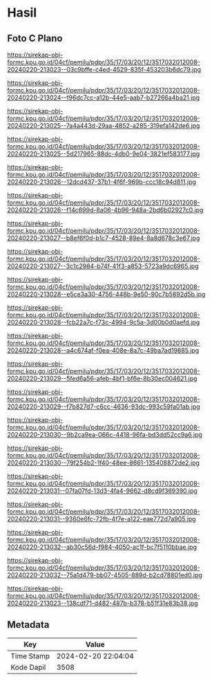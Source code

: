 # Hasil

## Foto C Plano

https://sirekap-obj-formc.kpu.go.id/04cf/pemilu/pdpr/35/17/03/20/12/3517032012008-20240220-213023--03c9bffe-c4ed-4529-835f-453203b6dc79.jpg

https://sirekap-obj-formc.kpu.go.id/04cf/pemilu/pdpr/35/17/03/20/12/3517032012008-20240220-213024--f96dc7cc-a12b-44e5-aab7-b27266a4ba21.jpg

https://sirekap-obj-formc.kpu.go.id/04cf/pemilu/pdpr/35/17/03/20/12/3517032012008-20240220-213025--7a4a443d-29aa-4852-a285-319efa142de6.jpg

https://sirekap-obj-formc.kpu.go.id/04cf/pemilu/pdpr/35/17/03/20/12/3517032012008-20240220-213025--5d217965-88dc-4db0-9e04-3821ef583177.jpg

https://sirekap-obj-formc.kpu.go.id/04cf/pemilu/pdpr/35/17/03/20/12/3517032012008-20240220-213026--12dcd437-37b1-4f6f-969b-ccc18c94d811.jpg

https://sirekap-obj-formc.kpu.go.id/04cf/pemilu/pdpr/35/17/03/20/12/3517032012008-20240220-213026--f14c699d-8a06-4b96-948a-2bd6b02927c0.jpg

https://sirekap-obj-formc.kpu.go.id/04cf/pemilu/pdpr/35/17/03/20/12/3517032012008-20240220-213027--b8ef6f0d-b1c7-4528-89e4-8a8d678c3e67.jpg

https://sirekap-obj-formc.kpu.go.id/04cf/pemilu/pdpr/35/17/03/20/12/3517032012008-20240220-213027--3c1c2984-b74f-41f3-a853-5723a9dc6965.jpg

https://sirekap-obj-formc.kpu.go.id/04cf/pemilu/pdpr/35/17/03/20/12/3517032012008-20240220-213028--e5ce3a30-4756-448b-9e50-90c7b5892d5b.jpg

https://sirekap-obj-formc.kpu.go.id/04cf/pemilu/pdpr/35/17/03/20/12/3517032012008-20240220-213028--fcb22a7c-f73c-4994-9c5a-3d00b0d0aefd.jpg

https://sirekap-obj-formc.kpu.go.id/04cf/pemilu/pdpr/35/17/03/20/12/3517032012008-20240220-213028--a4c674af-f0ea-408e-8a7c-49ba7ad19885.jpg

https://sirekap-obj-formc.kpu.go.id/04cf/pemilu/pdpr/35/17/03/20/12/3517032012008-20240220-213029--5fed6a56-afeb-4bf1-bf6e-8b30ec004621.jpg

https://sirekap-obj-formc.kpu.go.id/04cf/pemilu/pdpr/35/17/03/20/12/3517032012008-20240220-213029--f7b827d7-c6cc-4636-93dc-993c59fa01ab.jpg

https://sirekap-obj-formc.kpu.go.id/04cf/pemilu/pdpr/35/17/03/20/12/3517032012008-20240220-213030--9b2ca9ea-066c-4418-96fa-bd3dd52cc9a6.jpg

https://sirekap-obj-formc.kpu.go.id/04cf/pemilu/pdpr/35/17/03/20/12/3517032012008-20240220-213030--79f254b2-1f40-48ee-8661-135408872de2.jpg

https://sirekap-obj-formc.kpu.go.id/04cf/pemilu/pdpr/35/17/03/20/12/3517032012008-20240220-213031--07fa07fd-13d3-4fa4-9662-d8cd9f369390.jpg

https://sirekap-obj-formc.kpu.go.id/04cf/pemilu/pdpr/35/17/03/20/12/3517032012008-20240220-213031--9360e6fc-72fb-4f7e-a122-eae772d7a905.jpg

https://sirekap-obj-formc.kpu.go.id/04cf/pemilu/pdpr/35/17/03/20/12/3517032012008-20240220-213032--ab30c56d-f984-4050-ac1f-bc7f5110bbae.jpg

https://sirekap-obj-formc.kpu.go.id/04cf/pemilu/pdpr/35/17/03/20/12/3517032012008-20240220-213032--75a1d479-bb07-4505-889d-b2cd78801ed0.jpg

https://sirekap-obj-formc.kpu.go.id/04cf/pemilu/pdpr/35/17/03/20/12/3517032012008-20240220-213023--138cdf71-d482-487b-b378-b51f31e83b38.jpg


## Metadata

| Key        | Value               |
| ---------- | ------------------- |
| Time Stamp | 2024-02-20 22:04:04 |
| Kode Dapil | 3508                |



